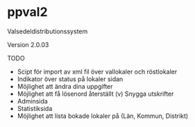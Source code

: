 # ppval2
Valsedeldistributionssystem

Version 2.0.03

TODO
- Scipt för import av xml fil över vallokaler och röstlokaler
- Indikator över status på lokaler sidan
- Möjlighet att ändra dina uppgifter
- Möjlighet att få lösenord återställt
(v) Snygga utskrifter
- Adminsida
- Statistiksida
- Möjlighet att lista bokade lokaler på (Län, Kommun, Distrikt)
